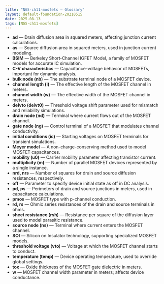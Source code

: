 ```yaml
---
title: "NGS-ch11-mosfets — Glossary"
layout: default-foundation-20210515
date: 2025-08-13
tags: [NGS-ch11-mosfets]
---
```


- **ad** — Drain diffusion area in squared meters, affecting junction current calculations.  
- **as** — Source diffusion area in squared meters, used in junction current modeling.  
- **BSIM** — Berkeley Short-Channel IGFET Model, a family of MOSFET models for accurate IC simulation.  
- **C-V characteristics** — Capacitance-voltage behavior of MOSFETs, important for dynamic analysis.  
- **bulk node (nb)** — The substrate terminal node of a MOSFET device.  
- **channel length (l)** — The effective length of the MOSFET channel in meters.  
- **channel width (w)** — The effective width of the MOSFET channel in meters.  
- **delvto (delvt0)** — Threshold voltage shift parameter used for mismatch and reliability simulations.  
- **drain node (nd)** — Terminal where current flows out of the MOSFET channel.  
- **gate node (ng)** — Control terminal of a MOSFET that modulates channel conductivity.  
- **initial conditions (ic)** — Starting voltages on MOSFET terminals for transient simulations.  
- **Meyer model** — A non-charge-conserving method used to model MOSFET capacitances.  
- **mobility (u0)** — Carrier mobility parameter affecting transistor current.  
- **multiplicity (m)** — Number of parallel MOSFET devices represented by a single instance.  
- **nrd, nrs** — Number of squares for drain and source diffusion resistances, respectively.  
- **off** — Parameter to specify device initial state as off in DC analysis.  
- **pd, ps** — Perimeters of drain and source junctions in meters, used in capacitance calculations.  
- **pmos** — MOSFET type with p-channel conduction.  
- **rd, rs** — Ohmic series resistances of the drain and source terminals in ohms.  
- **sheet resistance (rsh)** — Resistance per square of the diffusion layer used to model parasitic resistance.  
- **source node (ns)** — Terminal where current enters the MOSFET channel.  
- **SOI** — Silicon on Insulator technology, supporting specialized MOSFET models.  
- **threshold voltage (vto)** — Voltage at which the MOSFET channel starts to conduct.  
- **temperature (temp)** — Device operating temperature, used to override global settings.  
- **tox** — Oxide thickness of the MOSFET gate dielectric in meters.  
- **w** — MOSFET channel width parameter in meters; affects device conductance.
